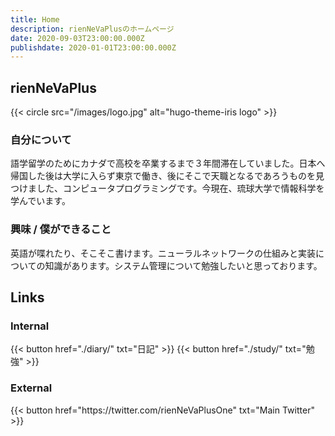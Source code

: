 ```yaml
---
title: Home
description: rienNeVaPlusのホームページ
date: 2020-09-03T23:00:00.000Z
publishdate: 2020-01-01T23:00:00.000Z
---
```


## rienNeVaPlus

{{< circle src="/images/logo.jpg" alt="hugo-theme-iris logo" >}}

### 自分について
語学留学のためにカナダで高校を卒業するまで３年間滞在していました。日本へ帰国した後は大学に入らず東京で働き、後にそこで天職となるであろうものを見つけました、コンピュータプログラミングです。今現在、琉球大学で情報科学を学んでいます。

### 興味 / 僕ができること
英語が喋れたり、そこそこ書けます。ニューラルネットワークの仕組みと実装についての知識があります。システム管理について勉強したいと思っております。

## Links

### Internal

<div class="buttons">
  {{< button href="./diary/" txt="日記" >}}
  {{< button href="./study/" txt="勉強" >}}
</div>

### External

<div class="buttons">
  {{< button href="https://twitter.com/rienNeVaPlusOne" txt="Main Twitter" >}}
</div>

<!-- Internal References -->
<!-- External References -->
